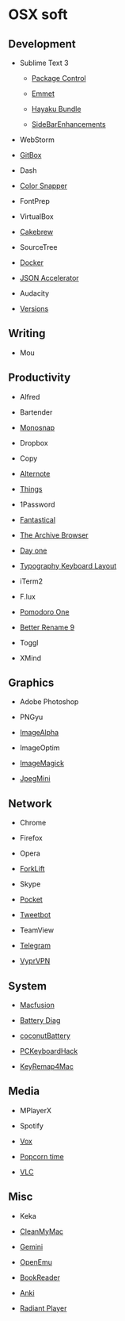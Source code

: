 # OSX soft

## Development

* Sublime Text 3

	* [Package Control](http://wbond.net/sublime_packages/package_control)

	* [Emmet](https://github.com/sergeche/emmet-sublime)

	* [Hayaku Bundle](https://github.com/hayaku/hayaku)

	* [SideBarEnhancements](https://github.com/titoBouzout/SideBarEnhancements)

* WebStorm

* [GitBox](https://itunes.apple.com/us/app/gitbox/id403388357)

* Dash

* [Color Snapper](https://itunes.apple.com/ru/app/colorsnapper/id418176775?mt=12)

* FontPrep

* VirtualBox

* [Cakebrew](https://www.cakebrew.com/)

* SourceTree

* [Docker](https://www.docker.com/)

* [JSON Accelerator](https://itunes.apple.com/ru/app/json-accelerator/id511324989?l=en&mt=12)

* Audacity

* [Versions](http://versionsapp.com/)

## Writing

* Mou

## Productivity

* Alfred

* Bartender

* [Monosnap](https://itunes.apple.com/ru/app/monosnap/id540348655?mt=12)

* Dropbox

* Copy

* [Alternote](https://itunes.apple.com/ru/app/alternote-beautiful-note-taking/id974971992?l=en&mt=12)

* [Things](https://itunes.apple.com/ru/app/things/id407951449?mt=12)

* 1Password

* [Fantastical](https://itunes.apple.com/ru/app/fantastical/id435003921?mt=12)

* [The Archive Browser](https://itunes.apple.com/ru/app/the-archive-browser/id510232205?l=en&mt=12)

* [Day one](https://itunes.apple.com/us/app/day-one/id422304217?mt=12)

* [Typography Keyboard Layout](http://ilyabirman.net/typography-layout/)

* iTerm2

* F.lux

* [Pomodoro One](https://itunes.apple.com/us/app/pomodoro-one/id907364780)

* [Better Rename 9](https://itunes.apple.com/ru/app/better-rename-9/id414209656?l=en&mt=12)

* Toggl

* XMind

## Graphics

* Adobe Photoshop

* PNGyu

* [ImageAlpha](http://pngmini.com/)

* ImageOptim

* [ImageMagick](http://www.imagemagick.org/script/binary-releases.php#macosx)

* [JpegMini](http://www.jpegmini.com/mac)

## Network

* Chrome

* Firefox

* Opera

* [ForkLift](https://itunes.apple.com/ru/app/forklift-file-manager-ftp/id412448059)

* Skype

* [Pocket](http://getpocket.com/apps/desktop/)

* [Tweetbot](https://itunes.apple.com/ru/app/tweetbot-for-twitter/id557168941)

* TeamView

* [Telegram](https://itunes.apple.com/ru/app/telegram/id747648890?l=en&mt=12)

* [VyprVPN](https://www.goldenfrog.com/vyprvpn)

## System

* [Macfusion](http://macfusionapp.org/)

* [Battery Diag](https://itunes.apple.com/ru/app/battery-diag/id836505650)

* [coconutBattery](http://www.coconut-flavour.com/coconutbattery/#idDownload)

* [PCKeyboardHack](https://pqrs.org/macosx/keyremap4macbook/pckeyboardhack.html.en)

* [KeyRemap4Mac](https://pqrs.org/macosx/keyremap4macbook/index.html.en)

## Media

* MPlayerX

* Spotify

* [Vox](https://itunes.apple.com/ru/app/vox/id461369673)

* [Popcorn time](http://popcorn-time.se/)

* [VLC](http://www.videolan.org/vlc/)

## Misc

* Keka

* [CleanMyMac](http://macpaw.com/cleanmymac)

* [Gemini](https://itunes.apple.com/us/app/gemini-the-duplicate-finder/id463541543)

* [OpenEmu](http://openemu.org/)

* [BookReader](https://itunes.apple.com/app/bookreader/id448943039)

* [Anki](http://ankisrs.net/)

* [Radiant Player](http://radiant-player.github.io/radiant-player-mac/)
